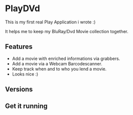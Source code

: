 # PlayDVd

This is my first real Play Application i wrote :)

It helps me to keep my BluRay/Dvd Movie collection together.

## Features

* Add a movie with enriched informations via grabbers.
* Add a movie via a Webcam Barcodescanner.
* Keep track when and to who you lend a movie.
* Looks nice :)

## Versions

  
## Get it running 
 

